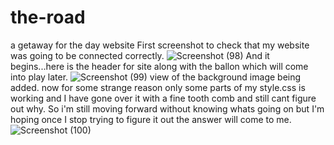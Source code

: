 # the-road
a getaway for the day website
First screenshot to check that my website was going to be connected correctly.
![Screenshot (98)](https://user-images.githubusercontent.com/99539947/178053368-0b3877c1-17b5-4c59-a9fb-435167f3cbc3.png)
And it begins...here is the header for site along with the ballon which will come into play later.
![Screenshot (99)](https://user-images.githubusercontent.com/99539947/178053944-6a189d6d-5ac5-41d6-aaef-61ea1c27f8dd.png)
view of the background image being added. now for some strange reason only some parts of my style.css is working and I have gone over it with a fine tooth comb and still cant figure out why. So i'm still moving forward without knowing whats going on but I'm hoping once I stop trying to figure it out the answer will come to me.
![Screenshot (100)](https://user-images.githubusercontent.com/99539947/178130234-7d558d38-38da-4a4b-a02e-8b6427a7a6cf.png)
